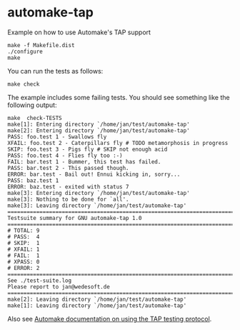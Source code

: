 automake-tap
============

Example on how to use Automake's TAP support

```Shell
make -f Makefile.dist
./configure
make
```

You can run the tests as follows:

```Shell
make check
```

The example includes some failing tests. You should see something like the following output:

```Shell
make  check-TESTS
make[1]: Entering directory `/home/jan/test/automake-tap'
make[2]: Entering directory `/home/jan/test/automake-tap'
PASS: foo.test 1 - Swallows fly
XFAIL: foo.test 2 - Caterpillars fly # TODO metamorphosis in progress
SKIP: foo.test 3 - Pigs fly # SKIP not enough acid
PASS: foo.test 4 - Flies fly too :-)
FAIL: bar.test 1 - Bummer, this test has failed.
PASS: bar.test 2 - This passed though.
ERROR: bar.test - Bail out! Ennui kicking in, sorry...
PASS: baz.test 1
ERROR: baz.test - exited with status 7
make[3]: Entering directory `/home/jan/test/automake-tap'
make[3]: Nothing to be done for `all'.
make[3]: Leaving directory `/home/jan/test/automake-tap'
============================================================================
Testsuite summary for GNU automake-tap 1.0
============================================================================
# TOTAL: 9
# PASS:  4
# SKIP:  1
# XFAIL: 1
# FAIL:  1
# XPASS: 0
# ERROR: 2
============================================================================
See ./test-suite.log
Please report to jan@wedesoft.de
============================================================================
make[2]: Leaving directory `/home/jan/test/automake-tap'
make[1]: Leaving directory `/home/jan/test/automake-tap'
```

Also see [Automake documentation on using the TAP testing protocol]([http://www.gnu.org/software/automake/manual/html_node/Using-the-TAP-test-protocol.html).
